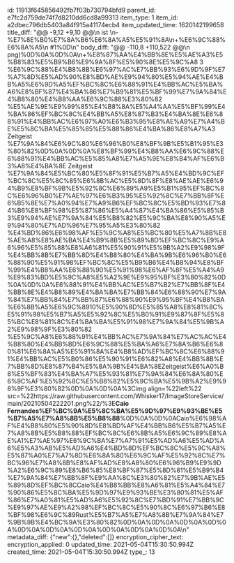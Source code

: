 id: 11913f645856492fb7f03b730794bfd9
parent_id: e7fc2d759de74f7d8210dd6cd8a99313
item_type: 1
item_id: a2dbec796db5403a84f915a41174ecb4
item_updated_time: 1620142199658
title_diff: "@@ -9,12 +9,10 @@\\n ist \\n-%E7%8E%B0%E7%8A%B6%E6%8A%A5%E5%91%8A\\n+%E6%9C%88%E6%8A%A5\\n  #1%0D\\n"
body_diff: "@@ -110,8 +110,522 @@\\n png)%0D%0A%0D%0A\\n+%E8%87%AA%E4%BB%8E%E5%AE%A3%E5%B8%83%E5%B9%B6%E9%9A%8F%E5%90%8E%E5%9C%A8 3 %E6%9C%88%E4%B8%8B%E6%97%AC%E7%BB%93%E6%9D%9F%E7%A7%8D%E5%AD%90%E8%BD%AE%E9%94%80%E5%94%AE%E4%BB%A5%E6%9D%A5%EF%BC%8C%E6%88%91%E4%BB%AC%E5%BA%A6%E8%BF%87%E4%BA%86%E7%B9%81%E5%BF%99%E7%9A%84%E4%B8%80%E4%B8%AA%E6%9C%88%E3%80%82 %E5%AE%9E%E9%99%85%E4%B8%8A%E5%A4%AA%E5%BF%99%E4%BA%86%EF%BC%8C%E4%BB%A5%E8%87%B3%E4%BA%8E%E6%88%91%E4%BB%AC%E6%97%A0%E6%B3%95%E8%AE%A9%E7%A4%BE%E5%8C%BA%E5%85%85%E5%88%86%E4%BA%86%E8%A7%A3 Zeitgeist %E7%9A%84%E6%9C%80%E6%96%B0%E8%BF%9B%E5%B1%95%E3%80%82%0D%0A%0D%0A%E8%BF%99%E4%B8%AA%E6%9C%88%E6%88%91%E4%BB%AC%E5%85%A8%E7%A5%9E%E8%B4%AF%E6%B3%A8%E4%BA%8E Zeitgeist %E7%9A%84%E5%BC%80%E5%8F%91%E5%B7%A5%E4%BD%9C%EF%BC%8C%E5%8C%85%E6%8B%AC%E5%8D%8F%E8%AE%AE%E6%94%B9%E8%BF%9B%E5%92%8C%E6%89%A9%E5%B1%95%EF%BC%8C%E6%96%B0%E7%AE%97%E6%B3%95%E5%92%8C%E7%BB%8F%E6%B5%8E%E7%A0%94%E7%A9%B6%EF%BC%8C%E5%BD%93%E7%84%B6%E8%BF%98%E5%87%86%E5%A4%87%E4%BA%86%E5%85%B3%E9%94%AE%E7%9A%84%E5%B8%82%E5%9C%BA%E8%90%A5%E9%94%80%E7%AD%96%E7%95%A5%E3%80%82 %E4%BD%86%E6%98%AF%E5%9C%A8%E5%BC%80%E5%A7%8B%E8%AE%A8%E8%AE%BA%E4%B9%8B%E5%89%8D%EF%BC%8C%E9%A6%96%E5%85%88%E8%A6%81%E5%90%91%E5%9B%A2%E9%98%9F%E4%BB%8B%E7%BB%8D%E4%B8%80%E4%BA%9B%E6%96%B0%E6%88%90%E5%91%98%EF%BC%8C%E5%B9%B6%E4%B8%94%E8%BF%99%E4%B8%AA%E6%88%90%E5%91%98%E6%AF%8F%E5%A4%A9%E9%83%BD%E5%9C%A8%E5%A2%9E%E9%95%BF%E3%80%82%0D%0A%0D%0A%E6%88%91%E4%BB%AC%E5%B7%B2%E7%BB%8F%E4%BB%8E%E4%B8%89%E4%BA%BA%E7%BB%84%E6%88%90%E7%9A%84%E7%BB%84%E7%BB%87%E6%88%90%E9%95%BF%E4%B8%BA%E6%8B%A5%E6%9C%8910%E5%90%8D%E5%85%A8%E8%81%8C%E5%91%98%E5%B7%A5%E5%92%8C%E5%B0%91%E9%87%8F%E5%85%BC%E8%81%8C%E4%BA%BA%E5%91%98%E7%9A%84%E5%9B%A2%E9%98%9F%E3%80%82 %E5%9C%A8%E6%88%91%E4%BB%AC%E7%9A%84%E7%AC%AC%E4%B8%80%E4%BB%BD%E6%9C%88%E5%BA%A6%E7%8A%B6%E6%80%81%E6%8A%A5%E5%91%8A%E4%B8%AD%EF%BC%8C%E6%88%91%E4%BB%AC%E5%B0%86%E5%90%91%E6%82%A8%E4%BB%8B%E7%BB%8D%E8%87%B4%E5%8A%9B%E4%BA%8EZeitgeist%E6%A0%B8%E5%BF%83%E4%BA%A7%E5%93%81%E7%9A%84%E6%8A%80%E6%9C%AF%E5%92%8C%E5%B8%82%E5%9C%BA%E5%9B%A2%E9%98%9F%E3%80%82%0D%0A%0D%0A%3Cimg align=%22left%22 src=%22https://raw.githubusercontent.com/Whisker17/ImageStoreService/main/20210504222201.png%22/%3E**Caio Fernandes%EF%BC%9A%E5%8C%BA%E5%9D%97%E9%93%BE%E5%B7%A5%E7%A8%8B%E5%B8%88**%0D%0A%0D%0ACaio%E6%98%AF%E4%B8%80%E5%90%8D%E8%BD%AF%E4%BB%B6%E5%B7%A5%E7%A8%8B%E5%B8%88%EF%BC%8C%E6%8B%A5%E6%9C%89%E8%AE%A1%E7%AE%97%E6%9C%BA%E7%A7%91%E5%AD%A6%E5%AD%A6%E5%A3%AB%E5%AD%A6%E4%BD%8D%EF%BC%8C%E5%9C%A8%E5%87%A0%E7%A7%8D%E6%8A%80%E6%9C%AF%E5%92%8C%E7%BC%96%E7%A8%8B%E8%AF%AD%E8%A8%80%E6%96%B9%E9%9D%A2%E6%9C%89%E8%B6%85%E8%BF%87%E5%8D%81%E5%B9%B4%E7%9A%84%E7%BB%8F%E9%AA%8C%E3%80%82%E7%9B%AE%E5%89%8D%EF%BC%8CCaio%E4%B8%BB%E8%A6%81%E5%A4%84%E7%90%86%E5%8C%BA%E5%9D%97%E9%93%BE%E3%80%81%E5%AF%86%E7%A0%81%E5%AD%A6%E5%92%8C%E7%BD%91%E7%BB%9C%E9%97%AE%E9%A2%98%EF%BC%8C%E5%90%8C%E6%97%B6%E8%BF%98%E6%9C%89Rust%E5%B7%A5%E7%A8%8B%E7%9A%84%E7%9B%9B%E4%BC%9A%E3%80%82%0D%0A%0D%0A%0D%0A%0D%0A%0D%0A%0D%0A%0D%0A%0D%0A%0D%0A%0D%0A\\n"
metadata_diff: {"new":{},"deleted":[]}
encryption_cipher_text: 
encryption_applied: 0
updated_time: 2021-05-04T15:30:50.994Z
created_time: 2021-05-04T15:30:50.994Z
type_: 13